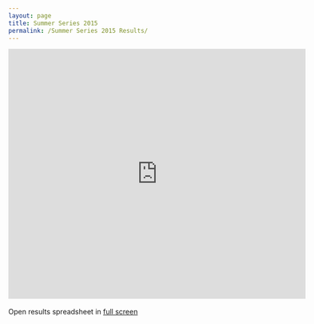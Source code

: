 ```yaml
---
layout: page
title: Summer Series 2015
permalink: /Summer Series 2015 Results/
---
```

<iframe width='595' height='500' frameborder='0' src='https://docs.google.com/spreadsheet/pub?key=0Ah6BnD-JmyoRdHhLMVRMUlJkeGNrZUc2VmI3TkZBOHc&output=html&widget=true'></iframe>
<br /> <br />
            Open results spreadsheet in <a href="https://docs.google.com/spreadsheet/pub?key=0Ah6BnD-JmyoRdHhLMVRMUlJkeGNrZUc2VmI3TkZBOHc&output=html" target="_blank">full screen</a>
            <br /> <br />
